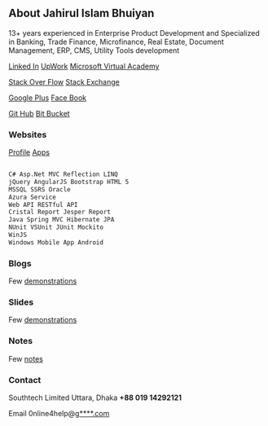 ## About Jahirul Islam Bhuiyan

13+ years experienced in Enterprise Product Development and Specialized in Banking, Trade Finance, Microfinance, Real Estate, Document Management, ERP, CMS, Utility Tools development

[Linked In](https://bd.linkedin.com/in/jahirul-islam-bhuiyan-7a143036)
[UpWork](https://www.upwork.com/freelancers/~01eb0c18e2168a69b6)
[Microsoft Virtual Academy](https://www.microsoftvirtualacademy.com/Profile.aspx?alias=1041778)

[Stack Over Flow](http://stackoverflow.com/users/3566771/jahirul-islam-bhuiyan)
[Stack Exchange](http://stackexchange.com/users/4373030/jahirul-islam-bhuiyan)

[Google Plus](https://plus.google.com/+MdJahirulIslamBhuiyanRaju)
[Face Book](https://www.facebook.com/rajumjib)

[Git Hub](https://github.com/rajumjib)
[Bit Bucket](https://bitbucket.org/rajumjib)

### Websites

[Profile](http://www.online4help.org/)
[Apps](http://app.online4help.org/)

```markdown

C# Asp.Net MVC Reflection LINQ 
jQuery AngularJS Bootstrap HTML 5 
MSSQL SSRS Oracle 
Azura Service 
Web API RESTful API 
Cristal Report Jesper Report 
Java Spring MVC Hibernate JPA 
NUnit VSUnit JUnit Mockito 
WinJS 
Windows Mobile App Android 

```

### Blogs

Few [demonstrations](https://rajumjib.github.io/writing/)

### Slides

Few [demonstrations](https://rajumjib.github.io/presentations/)

### Notes

Few [notes](https://rajumjib.github.io/notes/)
### Contact

 Southtech Limited
 Uttara, Dhaka
 **+88 019 14292121**  

 Email
 0nline4help@[g****.com](https://gmail.com) 
